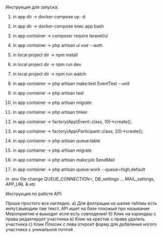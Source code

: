 

Инструкция для запуска: 

1.  in app dir           -> docker-compose up -d
2.  in app dir           -> docker-compose exec app bash
3.  in app container     -> composer require laravel/ui
4.  in app container     -> php artisan ui vue --auth

5.  in local project dir -> npm install    
6.  in local project dir -> npm run dev
7.  in local project dir -> npm run watch

8.  in app container     -> php artisan make:test EventTest --unit
9.  in app container     -> php artisan test
10. in app container     -> php artisan migrate
11. in app container     -> php artisan tinker
12. in app container     -> factory(App\Event::class, 10)->create();
13. in app container     -> factory(App\Participant::class, 20)->create();
14. in app container     -> php artisan queue:table
15. in app container     -> php artisan migrate
16. in app container     -> php artisan make:job SendMail
17. in app container     -> php artisan queue:work --queue=high,default

in .env file change QUEUE_CONNECTION=, DB_settings .., MAIL_settings, APP_URL & etc

Инструкция по работе API:

Проше простого все наглядно.
a) Для филтрации на шапке таблиы есть инпут,выводим там текст,
API ишет на базе похожый про называние Мероприятие и выыодит есле есть совподение!
б) Клик на карандаш с права редактирует участника 
в) Клик  на крестик с права удалить участника
с) Клик Плюсик с лева  откроет форму для добвления ногого участника с уникальной почтой


 



